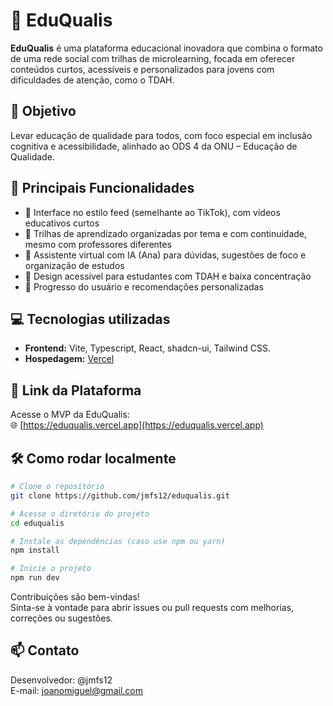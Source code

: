 # 🌱 EduQualis

**EduQualis** é uma plataforma educacional inovadora que combina o formato de uma rede social com trilhas de microlearning, focada em oferecer conteúdos curtos, acessíveis e personalizados para jovens com dificuldades de atenção, como o TDAH.

## 🚀 Objetivo

Levar educação de qualidade para todos, com foco especial em inclusão cognitiva e acessibilidade, alinhado ao ODS 4 da ONU – Educação de Qualidade.

## 🧠 Principais Funcionalidades

- 📱 Interface no estilo feed (semelhante ao TikTok), com vídeos educativos curtos
- 🧩 Trilhas de aprendizado organizadas por tema e com continuidade, mesmo com professores diferentes
- 🤖 Assistente virtual com IA (Ana) para dúvidas, sugestões de foco e organização de estudos
- 🧠 Design acessível para estudantes com TDAH e baixa concentração
- 🎯 Progresso do usuário e recomendações personalizadas

## 💻 Tecnologias utilizadas

- **Frontend:** Vite, Typescript, React, shadcn-ui, Tailwind CSS.
- **Hospedagem:** [Vercel](https://vercel.com)

## 🔗 Link da Plataforma

Acesse o MVP da EduQualis:  
🌐 [https://eduqualis.vercel.app](https://eduqualis.vercel.app)

## 🛠️ Como rodar localmente

```bash
# Clone o repositório
git clone https://github.com/jmfs12/eduqualis.git

# Acesse o diretório do projeto
cd eduqualis

# Instale as dependências (caso use npm ou yarn)
npm install

# Inicie o projeto
npm run dev
```

Contribuições são bem-vindas!  
Sinta-se à vontade para abrir issues ou pull requests com melhorias, correções ou sugestões.

## 📫 Contato
Desenvolvedor: @jmfs12  
E-mail: joanomiguel@gmail.com
